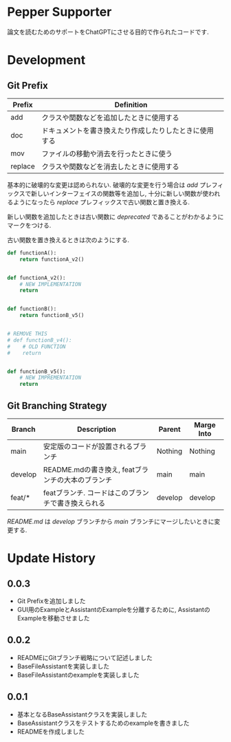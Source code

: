 # Pepper Supporter

論文を読むためのサポートをChatGPTにさせる目的で作られたコードです.

# Development

## Git Prefix

| Prefix  | Definition                  |
|---------|-----------------------------|
| add     | クラスや関数などを追加したときに使用する        |
| doc     | ドキュメントを書き換えたり作成したりしたときに使用する |
| mov     | ファイルの移動や消去を行ったときに使う         |
| replace | クラスや関数などを消去したときに使用する        |

基本的に破壊的な変更は認められない. 破壊的な変更を行う場合は *add* プレフィックスで新しいインターフェイスの関数等を追加し,
十分に新しい関数が使われるようになったら *replace* プレフィックスで古い関数と置き換える.

新しい関数を追加したときは古い関数に *deprecated* であることがわかるようにマークをつける.

古い関数を置き換えるときは次のようにする.

```python
def functionA():
    return functionA_v2()


def functionA_v2():
    # NEW IMPLEMENTATION
    return


def functionB():
    return functionB_v5()


# REMOVE THIS
# def functionB_v4():
#    # OLD FUNCTION
#    return


def functionB_v5():
    # NEW IMPREMENTATION
    return
```

## Git Branching Strategy

| Branch  | Description                      | Parent  | Marge Into |
|---------|----------------------------------|---------|------------|
| main    | 安定版のコードが設置されるブランチ                | Nothing | Nothing    |
| develop | README.mdの書き換え, featブランチの大本のブランチ | main    | main       |
| feat/*  | featブランチ. コードはこのブランチで書き換えられる     | develop | develop    |

*README.md* は *develop* ブランチから *main* ブランチにマージしたいときに変更する.

# Update History

## 0.0.3

- Git Prefixを追加しました
- GUI用のExampleとAssistantのExampleを分離するために, AssistantのExampleを移動させました

## 0.0.2

- READMEにGitブランチ戦略について記述しました
- BaseFileAssistantを実装しました
- BaseFileAssistantのexampleを実装しました

## 0.0.1

- 基本となるBaseAssistantクラスを実装しました
- BaseAssistantクラスをテストするためのexampleを書きました
- READMEを作成しました